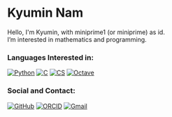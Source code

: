 # Kyumin Nam 
Hello, I'm Kyumin, with miniprime1 (or miniprime) as id. <br>
I’m interested in mathematics and programming. <br>

### Languages Interested in: <br>
[![Python](https://img.shields.io/badge/Python-3776AB?style=flat&logo=python&logoColor=white)](https://www.python.org/)
[![C](https://img.shields.io/badge/C-A8B9CC?style=flat&logo=C&logoColor=white)](https://devdocs.io/c/)
[![CS](https://img.shields.io/badge/C%23-239120?style=flat&logo=.net&logoColor=white)](https://dotnet.microsoft.com/)
[![Octave](https://img.shields.io/badge/Octave-0790C0?style=flat&logo=Octave&logoColor=white)](https://www.gnu.org/software/octave/index)<br>

### Social and Contact: <br>
[![GitHub](https://img.shields.io/badge/GitHub-181717?style=flat&logo=github&logoColor=white)](https://github.com/miniprime1)
[![ORCID](https://img.shields.io/badge/ORCID-aecd54?style=flat&logo=orcid&logoColor=white&textColor=white)](https://orcid.org/0000-0002-1152-8471)
[![Gmail](https://img.shields.io/badge/Gmail-d14836?style=flat&logo=gmail&logoColor=white)](mailto:godbros.miniprime@gmail.com)
